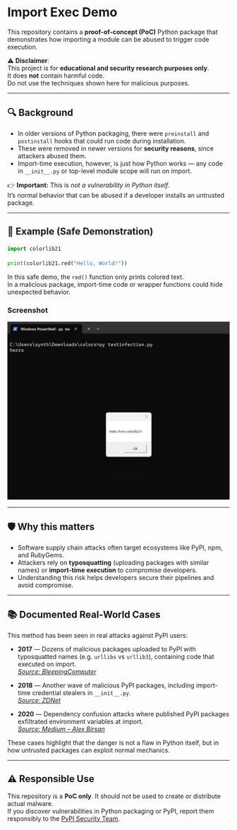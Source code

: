 # Import Exec Demo

This repository contains a **proof-of-concept (PoC)** Python package that demonstrates how importing a module can be abused to trigger code execution.  

⚠️ **Disclaimer**:  
This project is for **educational and security research purposes only**.  
It does **not** contain harmful code.  
Do not use the techniques shown here for malicious purposes.  

---

## 🔍 Background

- In older versions of Python packaging, there were `preinstall` and `postinstall` hooks that could run code during installation.  
- These were removed in newer versions for **security reasons**, since attackers abused them.  
- Import-time execution, however, is just how Python works — any code in `__init__.py` or top-level module scope will run on import.  

👉 **Important:** This is *not a vulnerability in Python itself*.  
It’s normal behavior that can be abused if a developer installs an untrusted package.  

---

## 📖 Example (Safe Demonstration)

```python
import colorlib21

print(colorlib21.red("Hello, World!"))
```

In this safe demo, the `red()` function only prints colored text.  
In a malicious package, import-time code or wrapper functions could hide unexpected behavior.  

### Screenshot

![Example usage demonstrating color output](example.png)

---

## 🛡️ Why this matters

- Software supply chain attacks often target ecosystems like PyPI, npm, and RubyGems.  
- Attackers rely on **typosquatting** (uploading packages with similar names) or **import-time execution** to compromise developers.  
- Understanding this risk helps developers secure their pipelines and avoid compromise.  

---

## 📚 Documented Real-World Cases

This method has been seen in real attacks against PyPI users:

- **2017** — Dozens of malicious packages uploaded to PyPI with typosquatted names (e.g. `urllibs` vs `urllib3`), containing code that executed on import.  
  *[Source: BleepingComputer](https://www.bleepingcomputer.com/news/security/ten-malicious-libraries-found-on-pypi-python-package-index/)*  

- **2018** — Another wave of malicious PyPI packages, including import-time credential stealers in `__init__.py`.  
  *[Source: ZDNet](https://www.zdnet.com/article/malicious-python-libraries-caught-stealing-ssh-and-gpg-keys/)*  

- **2020** — Dependency confusion attacks where published PyPI packages exfiltrated environment variables at import.  
  *[Source: Medium – Alex Birsan](https://medium.com/@alex.birsan/dependency-confusion-4a5d60fec610)*  

These cases highlight that the danger is not a flaw in Python itself, but in how untrusted packages can exploit normal mechanics.  

---

## ⚠️ Responsible Use

This repository is a **PoC only**. It should not be used to create or distribute actual malware.  
If you discover vulnerabilities in Python packaging or PyPI, report them responsibly to the [PyPI Security Team](https://pypi.org/security/).  

